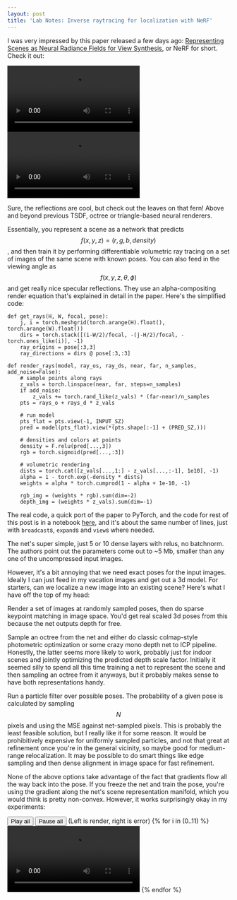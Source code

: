 ```yaml
---
layout: post
title: 'Lab Notes: Inverse raytracing for localization with NeRF'
---
```


I was very impressed by this paper released a few days ago: [Representing Scenes as Neural Radiance Fields for View Synthesis][nerf], or NeRF for short. Check it out:

<video controls width="300" src="https://storage.googleapis.com/nerf_data/website_renders/redtoyota.mp4"></video>
<video controls width="300" src="https://storage.googleapis.com/nerf_data/website_renders/fern_200k_rgb.mp4"></video>

Sure, the reflections are cool, but check out the leaves on that fern! Above and beyond previous TSDF, octree or triangle-based neural renderers.

Essentially, you represent a scene as a network that predicts $$f(x,y,z) = (r,g,b,density)$$, and then train it by performing differentiable volumetric ray tracing on a set of images of the same scene with known poses. You can also feed in the viewing angle as $$f(x,y,z,\theta,\phi)$$ and get really nice specular reflections. They use an alpha-compositing render equation that's explained in detail in the paper. Here's the simplified code:

```
def get_rays(H, W, focal, pose):
    j, i = torch.meshgrid(torch.arange(H).float(), torch.arange(W).float())
    dirs = torch.stack([(i-W/2)/focal, -(j-H/2)/focal, -torch.ones_like(i)], -1)
    ray_origins = pose[:3,3]
    ray_directions = dirs @ pose[:3,:3]

def render_rays(model, ray_os, ray_ds, near, far, n_samples, add_noise=False):
    # sample points along rays
    z_vals = torch.linspace(near, far, steps=n_samples)
    if add_noise:
        z_vals += torch.rand_like(z_vals) * (far-near)/n_samples
    pts = rays_o + rays_d * z_vals
    
    # run model
    pts_flat = pts.view(-1, INPUT_SZ)
    pred = model(pts_flat).view(*(pts.shape[:-1] + (PRED_SZ,)))
    
    # densities and colors at points
    density = F.relu(pred[...,3])
    rgb = torch.sigmoid(pred[...,:3])
    
    # volumetric rendering
    dists = torch.cat([z_vals[...,1:] - z_vals[...,:-1], 1e10], -1)
    alpha = 1 - torch.exp(-density * dists)
    weights = alpha * torch.cumprod(1 - alpha + 1e-10, -1)
    
    rgb_img = (weights * rgb).sum(dim=-2)
    depth_img = (weights * z_vals).sum(dim=-1)
```

The real code, a quick port of the paper to PyTorch, and the code for rest of this post is in a notebook [here][code], and it's about the same number of lines, just with `broadcast`s, `expand`s and `view`s where needed.

The net's super simple, just 5 or 10 dense layers with relus, no batchnorm. The authors point out the parameters come out to ~5 Mb, smaller than any one of the uncompressed input images.

However, it's a bit annoying that we need exact poses for the input images. Ideally I can just feed in my vacation images and get out a 3d model. For starters, can we localize a new image into an existing scene? Here's what I have off the top of my head:

Render a set of images at randomly sampled poses, then do sparse keypoint matching in image space. You'd get real scaled 3d poses from this because the net outputs depth for free.

Sample an octree from the net and either do classic colmap-style photometric optimization or some crazy mono depth net to ICP pipeline. Honestly, the latter seems more likely to work, probably just for indoor scenes and jointly optimizing the predicted depth scale factor. Initially it seemed silly to spend all this time training a net to represent the scene and then sampling an octree from it anyways, but it probably makes sense to have both representations handy.

Run a particle filter over possible poses. The probability of a given pose is calculated by sampling $$N$$ pixels and using the MSE against net-sampled pixels. This is probably the least feasible solution, but I really like it for some reason. It would be prohibitively expensive for uniformly sampled particles, and not that great at refinement once you're in the general vicinity, so maybe good for medium-range relocalization. It may be possible to do smart things like edge sampling and then dense alignment in image space for fast refinement.

None of the above options take advantage of the fact that gradients flow all the way back into the pose. If you freeze the net and train the pose, you're using the gradient along the net's scene representation manifold, which you would think is pretty non-convex. However, it works surprisingly okay in my experiments:

<script type="text/javascript">
function play(shouldPlay) {
    document.querySelectorAll('.playable').forEach(el => {
        shouldPlay ? el.play() : el.pause();
    });
}
</script>
<button onclick="play(true)">Play all</button>
<button onclick="play(false)">Pause all</button>
(Left is render, right is error)
{% for i in (0..11) %}
<video controls loop class="playable" width="300" src="/assets/localize{{ i }}.mp4"></video>
{% endfor %}

[nerf]: http://www.matthewtancik.com/nerf
[code]: https://github.com/rjeli/nerf-experiments/blob/master/localization.ipynb

